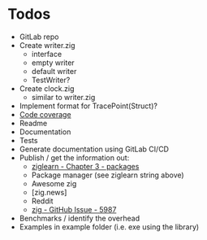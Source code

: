 # Todos

* GitLab repo
* Create writer.zig
  * interface
  * empty writer
  * default writer
  * TestWriter?
* Create clock.zig
  * similar to writer.zig
* Implement format for TracePoint(Struct)?
* [Code coverage](https://zig.news/squeek502/code-coverage-for-zig-1dk1)
* Readme
* Documentation
* Tests
* Generate documentation using GitLab CI/CD
* Publish / get the information out:
  * [ziglearn - Chapter 3 - packages](https://ziglearn.org/chapter-3/#packages)
  * Package manager (see ziglearn string above)
  * Awesome zig
  * [zig.news]
  * Reddit
  * [zig - GitHub Issue - 5987](https://github.com/ziglang/zig/issues/5987)
* Benchmarks / identify the overhead
* Examples in example folder (i.e. exe using the library)
